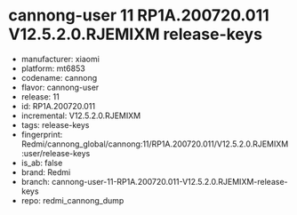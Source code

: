 # cannong-user 11 RP1A.200720.011 V12.5.2.0.RJEMIXM release-keys
- manufacturer: xiaomi
- platform: mt6853
- codename: cannong
- flavor: cannong-user
- release: 11
- id: RP1A.200720.011
- incremental: V12.5.2.0.RJEMIXM
- tags: release-keys
- fingerprint: Redmi/cannong_global/cannong:11/RP1A.200720.011/V12.5.2.0.RJEMIXM:user/release-keys
- is_ab: false
- brand: Redmi
- branch: cannong-user-11-RP1A.200720.011-V12.5.2.0.RJEMIXM-release-keys
- repo: redmi_cannong_dump
